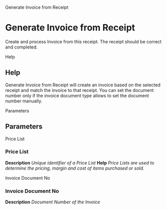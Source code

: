 
Generate Invoice from Receipt
# Generate Invoice from Receipt


Create and process Invoice from this receipt.  The receipt should be correct and completed.

Help
## Help

Generate Invoice from Receipt will create an invoice based on the selected receipt and match the invoice to that receipt. You can set the document number only if the invoice document type allows to set the document number manually.

Parameters
## Parameters


Price List
### Price List

**Description**
 *Unique identifier of a Price List*
**Help**
 *Price Lists are used to determine the pricing, margin and cost of items purchased or sold.*

Invoice Document No
### Invoice Document No

**Description**
 *Document Number of the Invoice*
